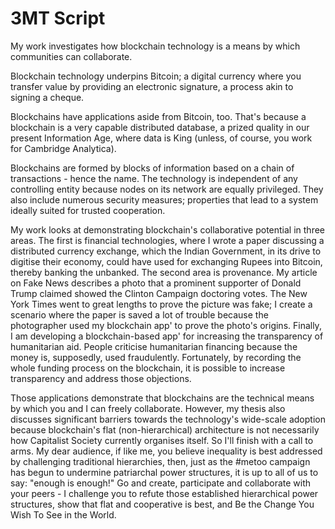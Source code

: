 # 3MT Script

My work investigates how blockchain technology is a means by which communities can collaborate.

Blockchain technology underpins Bitcoin; a digital currency where you transfer value by providing an electronic signature, a process akin to signing a cheque.

Blockchains have applications aside from Bitcoin, too. That's because a blockchain is a very capable distributed database, a prized quality in our present Information Age, where data is King (unless, of course, you work for Cambridge Analytica).

Blockchains are formed by blocks of information based on a chain of transactions - hence the name. The technology is independent of any controlling entity because nodes on its network are equally privileged. They also include numerous security measures; properties that lead to a system ideally suited for trusted cooperation.

My work looks at demonstrating blockchain's collaborative potential in three areas. The first is financial technologies, where I wrote a paper discussing a distributed currency exchange, which the Indian Government, in its drive to digitise their economy, could have used for exchanging Rupees into Bitcoin, thereby banking the unbanked. The second area is provenance. My article on Fake News describes a photo that a prominent supporter of Donald Trump claimed showed the Clinton Campaign doctoring votes. The New York Times went to great lengths to prove the picture was fake; I create a scenario where the paper is saved a lot of trouble because the photographer used my blockchain app' to prove the photo's origins. Finally, I am developing a blockchain-based app' for increasing the transparency of humanitarian aid. People criticise humanitarian financing because the money is, supposedly, used fraudulently. Fortunately, by recording the whole funding process on the blockchain, it is possible to increase transparency and address those objections.

Those applications demonstrate that blockchains are the technical means by which you and I can freely collaborate. However, my thesis also discusses significant barriers towards the technology's wide-scale adoption because blockchain's flat (non-hierarchical) architecture is not necessarily how Capitalist Society currently organises itself. So I'll finish with a call to arms. My dear audience, if like me, you believe inequality is best addressed by challenging traditional hierarchies, then, just as the #metoo campaign has begun to undermine patriarchal power structures, it is up to all of us to say: "enough is enough!" Go and create, participate and collaborate with your peers - I challenge you to refute those established hierarchical power structures, show that flat and cooperative is best, and Be the Change You Wish To See in the World.           
